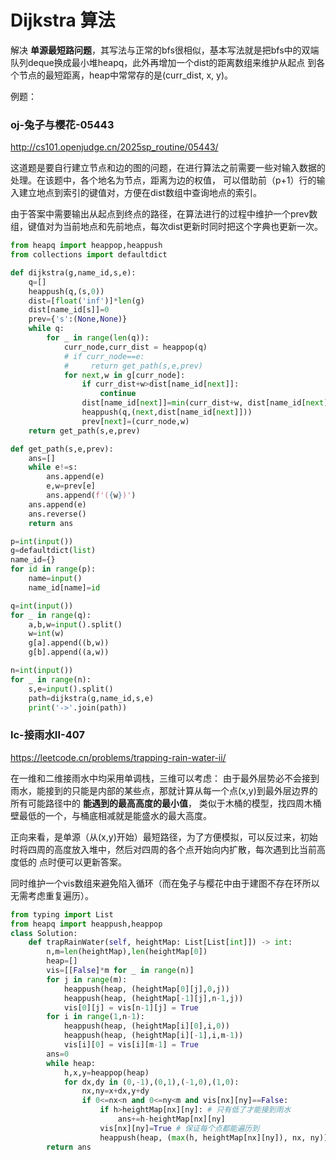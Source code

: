 # Dijkstra 算法

解决 **单源最短路问题**，其写法与正常的bfs很相似，基本写法就是把bfs中的双端队列deque换成最小堆heapq，此外再增加一个dist的距离数组来维护从起点
到各个节点的最短距离，heap中常常存的是(curr_dist, x, y)。

例题：

### oj-兔子与樱花-05443

http://cs101.openjudge.cn/2025sp_routine/05443/

这道题是要自行建立节点和边的图的问题，在进行算法之前需要一些对输入数据的处理。在该题中，各个地名为节点，距离为边的权值，
可以借助前（p+1）行的输入建立地点到索引的键值对，方便在dist数组中查询地点的索引。

由于答案中需要输出从起点到终点的路径，在算法进行的过程中维护一个prev数组，键值对为当前地点和先前地点，每次dist更新时同时把这个字典也更新一次。

```python
from heapq import heappop,heappush
from collections import defaultdict

def dijkstra(g,name_id,s,e):
    q=[]
    heappush(q,(s,0))
    dist=[float('inf')]*len(g)
    dist[name_id[s]]=0
    prev={'s':(None,None)}
    while q:
        for _ in range(len(q)):
            curr_node,curr_dist = heappop(q)
            # if curr_node==e:
            #     return get_path(s,e,prev)
            for next,w in g[curr_node]:
                if curr_dist+w>dist[name_id[next]]:
                    continue
                dist[name_id[next]]=min(curr_dist+w, dist[name_id[next]])
                heappush(q,(next,dist[name_id[next]]))
                prev[next]=(curr_node,w)
    return get_path(s,e,prev)

def get_path(s,e,prev):
    ans=[]
    while e!=s:
        ans.append(e)
        e,w=prev[e]
        ans.append(f'({w})')
    ans.append(e)
    ans.reverse()
    return ans

p=int(input())
g=defaultdict(list)
name_id={}
for id in range(p):
    name=input()
    name_id[name]=id

q=int(input())
for _ in range(q):
    a,b,w=input().split()
    w=int(w)
    g[a].append((b,w))
    g[b].append((a,w))

n=int(input())
for _ in range(n):
    s,e=input().split()
    path=dijkstra(g,name_id,s,e)
    print('->'.join(path))
```

### lc-接雨水II-407

https://leetcode.cn/problems/trapping-rain-water-ii/

在一维和二维接雨水中均采用单调栈，三维可以考虑：
由于最外层势必不会接到雨水，能接到的只能是内部的某些点，那就计算从每一个点(x,y)到最外层边界的所有可能路径中的 **能遇到的最高高度的最小值**，
类似于木桶的模型，找四周木桶壁最低的一个，与桶底相减就是能盛水的最大高度。

正向来看，是单源（从(x,y)开始）最短路径，为了方便模拟，可以反过来，初始时将四周的高度放入堆中，然后对四周的各个点开始向内扩散，每次遇到比当前高度低的
点时便可以更新答案。

同时维护一个vis数组来避免陷入循环（而在兔子与樱花中由于建图不存在环所以无需考虑重复遍历）。

```python
from typing import List
from heapq import heappush,heappop
class Solution:
    def trapRainWater(self, heightMap: List[List[int]]) -> int:
        n,m=len(heightMap),len(heightMap[0])
        heap=[]
        vis=[[False]*m for _ in range(n)]
        for j in range(m):
            heappush(heap, (heightMap[0][j],0,j))
            heappush(heap, (heightMap[-1][j],n-1,j))
            vis[0][j] = vis[n-1][j] = True
        for i in range(1,n-1):
            heappush(heap, (heightMap[i][0],i,0))
            heappush(heap, (heightMap[i][-1],i,m-1))
            vis[i][0] = vis[i][m-1] = True
        ans=0
        while heap:
            h,x,y=heappop(heap)
            for dx,dy in (0,-1),(0,1),(-1,0),(1,0):
                nx,ny=x+dx,y+dy
                if 0<=nx<n and 0<=ny<m and vis[nx][ny]==False:
                    if h>heightMap[nx][ny]: # 只有低了才能接到雨水
                        ans+=h-heightMap[nx][ny]
                    vis[nx][ny]=True # 保证每个点都能遍历到
                    heappush(heap, (max(h, heightMap[nx][ny]), nx, ny))
        return ans
```

